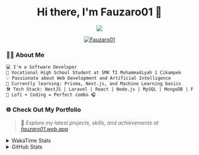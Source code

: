 <h1 align="center">Hi there, I'm Fauzaro01 👋</h1>

<p align="center">
  <img src="https://readme-typing-svg.herokuapp.com?font=Fira+Code&size=22&pause=1000&center=true&vCenter=true&width=460&lines=Full+Stack+Web+Developer;Self-Taught+Programmer;Always+Learning+New+Things;Love+to+Build+Cool+Stuff+😎" />
</p>

<p align="center">
  <a href="https://github.com/Fauzaro01">
    <img src="https://komarev.com/ghpvc/?username=Fauzaro01&label=Profile+views&color=blue&style=flat" alt="Fauzaro01" />
  </a>
</p>

### 👨‍💻 About Me

```txt
💻 I'm a Software Developer
🏫 Vocational High School Student at SMK TI Muhammadiyah 1 Cikampek
💡 Passionate about Web Development and Artificial Intelligence
🌱 Currently learning: Prisma, Next.js, and Machine Learning basics
🛠️ Tech Stack: NextJS | Laravel | React | Node.js | MySQL | MongoDB | PrismaJS
🎵 Lofi + Coding = Perfect combo 🎧
```


### 🌐 Check Out My Portfolio

> 📎 *Explore my latest projects, skills, and achievements at [fauzaro01.web.app](https://fauzaro01.web.app)*


<details>
  <summary>
     WakaTime Stats
  </summary>
  <br>
  
  <!--START_SECTION:waka-->

```txt
From: 10 September 2021 - To: 02 June 2025

Total Time: 867 hrs 2 mins

JavaScript          270 hrs 8 mins  ███████▓░░░░░░░░░░░░░░░░░   31.16 %
PHP                 176 hrs 44 mins █████░░░░░░░░░░░░░░░░░░░░   20.38 %
HTML                104 hrs 44 mins ███░░░░░░░░░░░░░░░░░░░░░░   12.08 %
Blade Template      84 hrs 49 mins  ██▒░░░░░░░░░░░░░░░░░░░░░░   09.78 %
EJS                 56 hrs 49 mins  █▓░░░░░░░░░░░░░░░░░░░░░░░   06.55 %
Java                41 hrs 50 mins  █▒░░░░░░░░░░░░░░░░░░░░░░░   04.83 %
CSS                 34 hrs 24 mins  █░░░░░░░░░░░░░░░░░░░░░░░░   03.97 %
JSON                31 hrs 26 mins  █░░░░░░░░░░░░░░░░░░░░░░░░   03.63 %
Python              13 hrs 52 mins  ▒░░░░░░░░░░░░░░░░░░░░░░░░   01.60 %
Other               6 hrs 35 mins   ▒░░░░░░░░░░░░░░░░░░░░░░░░   00.76 %
```

<!--END_SECTION:waka-->
</details>
<details>
  <summary>
    GitHub Stats
  </summary>
  <br>
  <div align="center">
    <img src="https://github-readme-stats.vercel.app/api?username=Fauzaro01&show_icons=true&theme=algolia" alt="Fauzaro01's GitHub Stats" style="margin: 20px;" />
    <img src="https://github-readme-streak-stats.herokuapp.com/?user=Fauzaro01&theme=algolia" alt="Fauzaro01's GitHub Streak" style="margin: 20px;" />
  </div>

  <div align="center">
    <img src="https://github-readme-stats.vercel.app/api?username=Fauzaro01&show_icons=true&locale=en&count_private=true&hide_rank=true&custom_title=My%20GitHub%20Stats&disable_animations=true&theme=algolia" alt="Fauzaro01's Stars" style="margin: 20px;" />
    <img src="https://github-readme-stats.vercel.app/api/top-langs/?username=Fauzaro01&langs_count=8&theme=algolia&layout=compact" alt="Top Languages" style="margin: 20px;" />
  </div>
</details>
